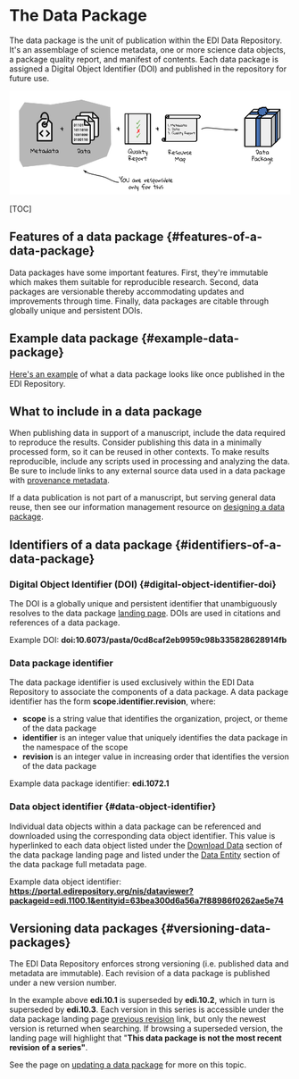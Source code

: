 # The Data Package

The data package is the unit of publication within the EDI Data Repository. It's an assemblage of science metadata, one or more science data objects, a package quality report, and manifest of contents. Each data package is assigned a Digital Object Identifier (DOI) and published in the repository for future use.

![](../../static/images/the-data-package.png)


[TOC]

## Features of a data package {#features-of-a-data-package}

Data packages have some important features. First, they're immutable which makes them suitable for reproducible research. Second, data packages are versionable thereby accommodating updates and improvements through time. Finally, data packages are citable through globally unique and persistent DOIs.


## Example data package {#example-data-package}

[Here's an example](https://portal.edirepository.org/nis/mapbrowse?scope=edi&identifier=9) of what a data package looks like once published in the EDI Repository.


## What to include in a data package

When publishing data in support of a manuscript, include the data required to reproduce the results. Consider publishing this data in a minimally processed form, so it can be reused in other contexts. To make results reproducible, include any scripts used in processing and analyzing the data. Be sure to include links to any external source data used in a data package with [provenance metadata](https://docs.google.com/document/d/1ytbqK72auywo0CX23TBG1L4rv7FmwedA0YIX8EBvB_Q/edit?usp=sharing).

If a data publication is not part of a manuscript, but serving general data reuse, then see our information management resource on [designing a data package](https://docs.google.com/document/d/1Mk_crVVw5uwQNG4oZTt4-cjFgW6exJXGOJ1HSb50SYQ/edit?usp=sharing).


## Identifiers of a data package {#identifiers-of-a-data-package}


### Digital Object Identifier (DOI) {#digital-object-identifier-doi}

The DOI is a globally unique and persistent identifier that unambiguously resolves to the data package [landing page](https://docs.google.com/document/d/1fYIJAKFaA4lPyqo6Rz0ZSEUKKiNMLF5UZCxlyUfhxwM/edit?usp=sharing). DOIs are used in citations and references of a data package.

Example DOI: **doi:10.6073/pasta/0cd8caf2eb9959c98b335828628914fb**


### Data package identifier

The data package identifier is used exclusively within the EDI Data Repository to associate the components of a data package. A data package identifier has the form **scope.identifier.revision**, where:



* **scope** is a string value that identifies the organization, project, or theme of the data package
* **identifier** is an integer value that uniquely identifies the data package in the namespace of the scope
* **revision** is an integer value in increasing order that identifies the version of the data package

Example data package identifier: **edi.1072.1**


### Data object identifier {#data-object-identifier}

Individual data objects within a data package can be referenced and downloaded using the corresponding data object identifier. This value is hyperlinked to each data object listed under the [Download Data](https://docs.google.com/document/d/1fYIJAKFaA4lPyqo6Rz0ZSEUKKiNMLF5UZCxlyUfhxwM/edit#heading=h.pxflb3dtsjsf) section of the data package landing page and listed under the [Data Entity](https://docs.google.com/document/d/1fYIJAKFaA4lPyqo6Rz0ZSEUKKiNMLF5UZCxlyUfhxwM/edit#heading=h.a8wxh1c77yym) section of the data package full metadata page.

Example data object identifier: **https://portal.edirepository.org/nis/dataviewer?packageid=edi.1100.1&entityid=63bea300d6a56a7f88986f0262ae5e74**


## Versioning data packages {#versioning-data-packages}

The EDI Data Repository enforces strong versioning (i.e. published data and metadata are immutable). Each revision of a data package is published under a new version number.



In the example above **edi.10.1** is superseded by **edi.10.2**, which in turn is superseded by **edi.10.3**. Each version in this series is accessible under the data package landing page [previous revision](https://docs.google.com/document/d/1fYIJAKFaA4lPyqo6Rz0ZSEUKKiNMLF5UZCxlyUfhxwM/edit#heading=h.i1vl6m1pmxvz) link, but only the newest version is returned when searching. If browsing a superseded version, the landing page will highlight that "**This data package is not the most recent revision of a series"**.

See the page on [updating a data package](https://docs.google.com/document/d/1OfT_XMpTbRhJNSMWMC7wcsNm71m2KOYEibEgW15rUew/edit#) for more on this topic.
